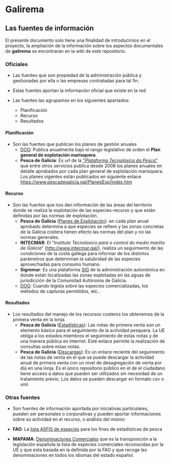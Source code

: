 # Galirema

## Las fuentes de información

El presente documento solo tiene una finalidad  de introducirnos en el proyecto, la ampliación de la información sobre los aspectos documentales de __galirema__ se encontraran en la wiki de este repositorio.

### Oficiales

* Las fuentes que son propiedad de la administración pública y gestionadas por ella o las empresas contratadas para tal fin.

* Estas fuentes aportan la información oficial que existe en la red

* Las fuentes las agrupamos en los siguientes apartados:
	+ Planificación
	+ Recurso
	+ Resultados


#### Planificación
* Son las fuentes que publican los planes de gestión anuales
	* [DOG][]: Publica anualmente bajo el rango legislativo de orden el __Plan general de explotación marisquera__.  
	+ __Pesca de Galicia__: Es url de la ["_Plataforma Tecnolóxica da Pesca_"][] que entre otros servicios publica desde 2008 los planes anuales en detalle aprobados por cada plan general de explotación marisquera. Los planes vigentes están publicados en siguiente enlace <https://www.pescadegalicia.gal/PlanesExp/index.htm>  


#### Recurso
* Son las fuentes que nos dan información de las áreas del territorio donde se realiza la explotación de las especies-recurso y que están definidas por las normas de explotación.
	* __Pesca de Galicia__ ([Planes de Explotación][]): en cada plan anual aprobado determina a que especies se refiere y las zonas concretas de la Galicia costera tienen efecto las normas del plan y no las normas generales.  
	* __INTECMAR__: El "_Instituto Tecnoloxico para o control do medio mariño de Galicia_" (<http://www.intecmar.gal/>), realiza un seguimiento de las condiciones de la costa  gallega para informar de los distintos parámetros que determinan la salubridad de las especies aprovechadas para consumo humano.  
	* __Sigremar__: Es una plataforma [SIG][] de la administración autonómica en donde están localizadas las zonas explotadas en las aguas de jurisdicción de la Comunidad Autónoma de Galicia.  
	* [DOG][]: Cuando legisla sobre las especies comercializadas, los métodos de capturas permitidos, etc.. 


#### Resultados
* Los resultados del manejo de los recursos costeros los obtenemos de la primera venta en la lonja.
	+ __Pesca de Galicia__ ([Estadísticas][]): Las notas de primera venta son un elemento básico para el seguimiento de la actividad pesquera. La UE obliga a los estados miembros el seguimiento de estas notas y de una manera pública en internet. Este enlace permite la realización de consultas sobre estas notas.  
	+ __Pesca de Galicia__ ([Descargas][]): Es un enlace reciente del seguimiento de las notas de venta en el que se puede descargar la actividad anual de primera venta con un nivel de desagregación de venta por día en una lonja. Es el único repositorio público en el de el ciudadano tiene acceso a datos que pueden ser utilizados sin necesidad de un tratamiento previo. Los datos se pueden descargar en formato _csv_ o _xml_.  

### Otras fuentes 

* Son fuentes de información aportada por iniciativas particulares, pueden ser personales o corporativas y pueden aportar informaciones sobre su actividad en el recurso, o análisis del mismo

* __FAO__: La [lista ASFIS de especies][] para los fines de estadísticas de pesca 

* __MAPAMA__: [Denominaciones Comerciales][] que es la transposición a la legislación española la lista de especies comerciales reconocidas por la UE y que esta basada en la definida por la FAO y que recoge las denominaciones en todos los idiomas del estado español.


 ["_Plataforma Tecnolóxica da Pesca_"]: http://www.pescadegalicia.gal/
 [SIG]: https://goo.gl/glKrkM
 [Estadísticas]: http://www.pescadegalicia.com/estadisticas.html
 [Descargas]: http://www.pescadegalicia.gal/gl/descargas
 [Planes de Explotación]: https://www.pescadegalicia.gal/PlanesExp/index.htm
 [DOG]: https://github.com/galirema/galirema/wiki/DiarioOficialGalicia
 [lista ASFIS de especies]: http://www.fao.org/fishery/collection/asfis/es
 [Denominaciones Comerciales]: http://www.mapama.gob.es/es/pesca/temas/mercados-economia-pesquera/2Denomin_comerc.aspx#
  
